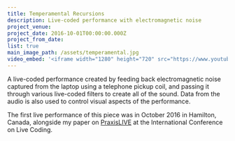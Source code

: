 ```yaml
---
title: Temperamental Recursions
description: Live-coded performance with electromagnetic noise
project_venue:
project_date: 2016-10-01T00:00:00.000Z
project_from_date:
list: true
main_image_path: /assets/temperamental.jpg
video_embed: '<iframe width="1280" height="720" src="https://www.youtube-nocookie.com/embed/c1rI6_Lg3eQ?rel=0" frameborder="0" allowfullscreen></iframe>'
---
```

A live-coded performance created by feeding back electromagnetic noise captured from the laptop
using a telephone pickup coil, and passing it through various live-coded filters to
create all of the sound. Data from the audio is also used to control visual aspects of
the performance.

The first live performance of this piece was in October 2016 in Hamilton, Canada,
alongside my paper on [PraxisLIVE](https://www.praxislive.org) at the International Conference on Live Coding.